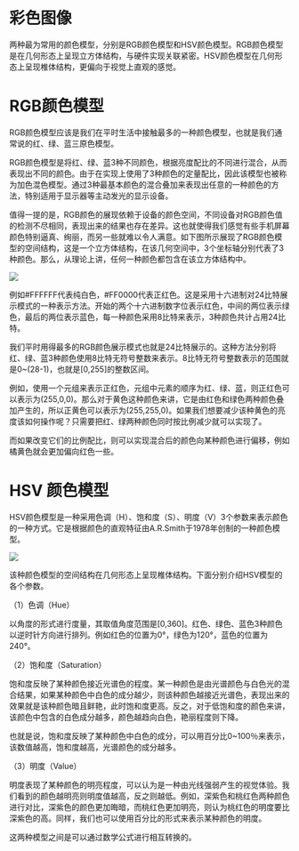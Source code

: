 # 彩色图像

两种最为常用的颜色模型，分别是RGB颜色模型和HSV颜色模型。RGB颜色模型是在几何形态上呈现立方体结构，与硬件实现关联紧密。HSV颜色模型在几何形态上呈现椎体结构，更偏向于视觉上直观的感觉。

# RGB颜色模型

RGB颜色模型应该是我们在平时生活中接触最多的一种颜色模型，也就是我们通常说的红、绿、蓝三原色模型。

RGB颜色模型是将红、绿、蓝3种不同颜色，根据亮度配比的不同进行混合，从而表现出不同的颜色。由于在实现上使用了3种颜色的定量配比，因此该模型也被称为加色混色模型。通过3种最基本颜色的混合叠加来表现出任意的一种颜色的方法，特别适用于显示器等主动发光的显示设备。

值得一提的是，RGB颜色的展现依赖于设备的颜色空间，不同设备对RGB颜色值的检测不尽相同，表现出来的结果也存在差异。这也就使得我们感觉有些手机屏幕颜色特别逼真、绚丽，而另一些就难以令人满意。如下图所示展现了RGB颜色模型的空间结构，这是一个立方体结构，在该几何空间中，3个坐标轴分别代表了3种颜色。那么，从理论上讲，任何一种颜色都包含在该立方体结构中。

![](https://tva1.sinaimg.cn/large/007rAy9hgy1g3oe2buvs4j30m80dxq3o.jpg)

例如#FFFFFF代表纯白色，#FF0000代表正红色。这是采用十六进制对24比特展示模式的一种表示方法。开始的两个十六进制数字位表示红色，中间的两位表示绿色，最后的两位表示蓝色，每一种颜色采用8比特来表示，3种颜色共计占用24比特。

我们平时用得最多的RGB颜色展示模式也就是24比特展示的。这种方法分别将红、绿、蓝3种颜色使用8比特无符号整数来表示。8比特无符号整数表示的范围就是0~(28-1)，也就是[0,255]的整数区间。

例如，使用一个元组来表示正红色，元组中元素的顺序为红、绿、蓝，则正红色可以表示为(255,0,0)。那么对于黄色这种颜色来讲，它是由红色和绿色两种颜色叠加产生的，所以正黄色可以表示为(255,255,0)。如果我们想要减少该种黄色的亮度该如何操作呢？只需要把红、绿两种颜色同时按比例减少就可以实现了。

而如果改变它们的比例配比，则可以实现混合后的颜色向某种颜色进行偏移，例如橘黄色就会更加偏向红色一些。

# HSV 颜色模型

HSV颜色模型是一种采用色调（H）、饱和度（S）、明度（V）3个参数来表示颜色的一种方式。它是根据颜色的直观特征由A.R.Smith于1978年创制的一种颜色模型。

![](https://tva1.sinaimg.cn/large/007rAy9hgy1g3oxkdvbvmj30m80fi75a.jpg)

该种颜色模型的空间结构在几何形态上呈现椎体结构。下面分别介绍HSV模型的各个参数。

（1）色调（Hue）

以角度的形式进行度量，其取值角度范围是[0,360]。红色、绿色、蓝色3种颜色以逆时针方向进行排列。例如红色的位置为0°，绿色为120°，蓝色的位置为240°。

（2）饱和度（Saturation）

饱和度反映了某种颜色接近光谱色的程度。某一种颜色是由光谱颜色与白色光的混合结果，如果某种颜色中白色的成分越少，则该种颜色越接近光谱色，表现出来的效果就是该种颜色暗且鲜艳，此时饱和度更高。反之，对于低饱和度的颜色来讲，该颜色中包含的白色成分越多，颜色越趋向白色，艳丽程度则下降。

也就是说，饱和度反映了某种颜色中白色的成分，可以用百分比0~100％来表示，该数值越高，饱和度越高，光谱颜色的成分越多。

（3）明度（Value）

明度表现了某种颜色的明亮程度，可以认为是一种由光线强弱产生的视觉体验。我们看到的颜色越明亮则明度值越高，反之则越低。例如，深紫色和桃红色两种颜色进行对比，深紫色的颜色更加晦暗，而桃红色更加明亮，则认为桃红色的明度要比深紫色的高。同样，我们也可以使用百分比的形式来表示某种颜色的明度。

这两种模型之间是可以通过数学公式进行相互转换的。



